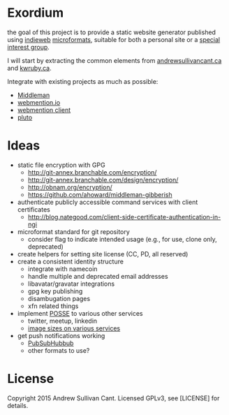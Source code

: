 # Exordium
the goal of this project is to provide a static website generator published using [indieweb](http://indiewebcamp.com/) [microformats](http://microformats.org/), suitable for both a personal site or a [special interest group](https://en.wikipedia.org/wiki/Special_Interest_Group). 

I will start by extracting the common elements from [andrewsullivancant.ca](http://andrewsullivancant.ca/) and [kwruby.ca](http://kwruby.ca/).

Integrate with existing projects as much as possible:
* [Middleman](http://middlemanapp.com)
* [webmention.io](https://github.com/aaronpk/webmention.io)
* [webmention client](https://github.com/indieweb/mention-client-ruby)
* [pluto](https://github.com/feedreader/pluto)

# Ideas
* static file encryption with GPG
  - http://git-annex.branchable.com/encryption/
  - http://git-annex.branchable.com/design/encryption/
  - http://obnam.org/encryption/
  - https://github.com/ahoward/middleman-gibberish
* authenticate publicly accessible command services with client certificates
  - http://blog.nategood.com/client-side-certificate-authentication-in-ngi
* microformat standard for git repository
  - consider flag to indicate intended usage (e.g., for use, clone only, deprecated)
* create helpers for setting site license (CC, PD, all reserved)
* create a consistent identity structure
  - integrate with namecoin
  - handle multiple and deprecated email addresses
  - libavatar/gravatar integrations
  - gpg key publishing
  - disambugation pages
  - xfn related things
* implement [POSSE](https://indiewebcamp.com/POSSE) to various other services
  - twitter, meetup, linkedin
  - [image sizes on various services](http://www.entrepreneur.com/article/225761)
* get push notifications working
  - [PubSubHubbub](http://indiewebcamp.com/PubSubHubbub)
  - other formats to use?

# License
Copyright 2015 Andrew Sullivan Cant. Licensed GPLv3, see [LICENSE] for details.

